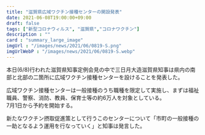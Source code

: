 ```yaml
---
title: "滋賀県広域ワクチン接種センターの開設発表"
date: 2021-06-08T19:00:00+09:00
draft: false
tags: ["新型コロナウィルス", "滋賀県","コロナワクチン"]
description : ""
card : "summary_large_image"
imgUrl : "/images/news/2021/06/0819-S.png"
imgUrlWebP : "/images/news/2021/06/0819-S.webp"
---
```

本日(6/8)行われた滋賀県知事定例会見の中で三日月大造滋賀県知事は県内の南部と北部の二箇所に広域ワクチン接種センターを設けることを発表した。

広域ワクチン接種センターは一般接種のうち職種を限定して実施し、まずは福祉職員、警察、消防、教員、保育士等の約6万人を対象としている。  
7月1日から予約を開始する。

新たなワクチン摂取促進策として行うこのセンターについて「市町の一般接種の一助となるよう運用を行なっていく」と知事は発言した。
